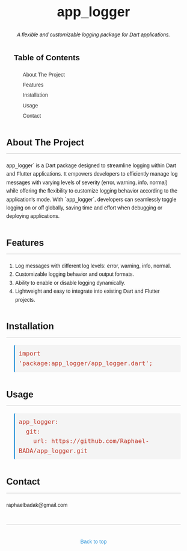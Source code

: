 <!-- 
## Features

TODO: List what your package can do. Maybe include images, gifs, or videos.

## Getting started

TODO: List prerequisites and provide or point to information on how to
start using the package.

## Usage

TODO: Include short and useful examples for package users. Add longer examples
to `/example` folder. 

```dart
const like = 'sample';
```

## Additional information

TODO: Tell users more about the package: where to find more information, how to 
contribute to the package, how to file issues, what response they can expect 
from the package authors, and more. -->
<!-- 
# app_logger

A flexible and customizable logging package for Dart applications.

## Overview

`app_logger` is a Dart package designed to streamline logging within Dart and Flutter applications. It empowers developers to efficiently manage log messages with varying levels of severity (error, warning, info, normal) while offering the flexibility to customize logging behavior according to the application's mode. With `app_logger`, developers can seamlessly toggle logging on or off globally, saving time and effort when debugging or deploying applications.

Key features of `app_logger` include:

- **Log Level Control**: Easily log messages with different severity levels, including error, warning, info, and normal.
  
- **Dynamic Logging**: Toggle logging on or off dynamically based on the application's mode, ensuring logs are displayed or suppressed as needed.

- **Global Logging Configuration**: Effortlessly disable logging across the entire application with a single command, eliminating the need to manually remove logging statements from code.

`app_logger` simplifies the logging process, providing developers with a robust tool to effectively manage application logs while maintaining flexibility and control over logging behavior.

## Features

- Supports logging messages with different log levels: error, warning, info, normal.
- Customizable logging behavior and output formats.
- Ability to enable or disable logging dynamically.
- Lightweight and easy to integrate into existing Dart and Flutter projects.

## Installation

To use `app_logger` in your Dart or Flutter project, add the following dependency to your `pubspec.yaml` file:

```yaml
# dependencies:
#   app_logger: ^1.0.0
dependencies:
  app_logger:
    git:
      url: git://github.com/your-username/app_logger.git -->
<!DOCTYPE html>
<html lang="en">
<head>
    <meta charset="UTF-8">
    <meta name="viewport" content="width=device-width, initial-scale=1.0">
    <title>app_logger</title>
    <style>
        body {
            font-family: Arial, sans-serif;
            line-height: 1.6;
            margin: 0;
            padding: 0;
        }
        .container {
            max-width: 800px;
            margin: auto;
            padding: 20px;
        }
        .header {
            text-align: center;
            margin-bottom: 20px;
        }
        .header h1 {
            font-size: 36px;
            margin-bottom: 10px;
        }
        .header p {
            font-size: 18px;
            color: #555;
        }
        .badge {
            display: inline-block;
            padding: 5px 10px;
            background-color: #4CAF50;
            color: white;
            border-radius: 4px;
            text-align: center;
        }
        .badge-warning {
            background-color: #f39c12;
        }
        .badge-danger {
            background-color: #e74c3c;
        }
        .badge-info {
            background-color: #3498db;
        }
        .badge-normal {
            background-color: #9b59b6;
        }
        .section-header {
            margin-top: 40px;
            margin-bottom: 20px;
        }
        .section-header h2 {
            font-size: 24px;
            border-bottom: 1px solid #ccc;
            padding-bottom: 10px;
            margin-bottom: 20px;
        }
        .section-content {
            margin-bottom: 40px;
        }
        .toc {
            margin-left: 20px;
            margin-bottom: 20px;
        }
        .toc li {
            list-style-type: none;
            margin-bottom: 5px;
        }
        .toc li a {
            text-decoration: none;
            color: #333;
        }
        .toc li a:hover {
            text-decoration: underline;
        }
        .installation-steps {
            margin-left: 20px;
        }
        .installation-steps pre {
            background-color: #f4f4f4;
            padding: 10px;
            border-radius: 4px;
            border-left: 3px solid #3498db;
        }
        .installation-steps code {
            color: #c0392b;
            font-size: 16px;
        }
        .usage-example {
            margin-left: 20px;
        }
        .usage-example pre {
            background-color: #f4f4f4;
            padding: 10px;
            border-radius: 4px;
            border-left: 3px solid #2ecc71;
        }
        .usage-example code {
            color: #27ae60;
            font-size: 16px;
        }
        .footer {
            margin-top: 40px;
            border-top: 1px solid #ccc;
            padding-top: 20px;
            text-align: center;
        }
        .footer p {
            color: #555;
        }
        .footer a {
            color: #3498db;
            text-decoration: none;
        }
        .footer a:hover {
            text-decoration: underline;
        }
    </style>
</head>
<body>
    <div class="container">
        <div class="header">
            <h1>app_logger</h1>
            <h6>A flexible and customizable logging package for Dart applications.</h6>
            <p></p>
        </div>
        <!-- Table of Contents -->
        <div class="toc">
            <h2>Table of Contents</h2>
            <ol>
                <li><a href="#about-the-project">About The Project</a></li>
                <li><a href="#features">Features</a></li>
                <li><a href="#installation">Installation</a></li>
                <li><a href="#usage">Usage</a></li>
                <!-- <li><a href="#roadmap">Roadmap</a></li>
                <li><a href="#contributing">Contributing</a></li>
                <li><a href="#license">License</a></li> -->
                <li><a href="#contact">Contact</a></li>
                <!-- <li><a href="#acknowledgments">Acknowledgments</a></li> -->
            </ol>
        </div>
        <!-- About The Project -->
        <div class="section-header" id="about-the-project">
            <h2>About The Project</h2>
        </div>
        <div class="section-content">
            <p>app_logger` is a Dart package designed to streamline logging within Dart and Flutter applications. It empowers developers to efficiently manage log messages with varying levels of severity (error, warning, info, normal) while offering the flexibility to customize logging behavior according to the application's mode. With `app_logger`, developers can seamlessly toggle logging on or off globally, saving time and effort when debugging or deploying applications.</p>
        </div>
        <!-- Features -->
        <div class="section-header" id="features">
            <h2>Features</h2>
        </div>
        <div class="section-content">
        <ol>
        <li>Log messages with different log levels: error, warning, info, normal.</li>
        <li>Customizable logging behavior and output formats.</li>
        <li>Ability to enable or disable logging dynamically.</li>
        <li>Lightweight and easy to integrate into existing Dart and Flutter projects.</li>
       </ol>
       </div>
        <!-- Installation -->
        <div class="section-header" id="installation">
            <h2>Installation</h2>
        </div>
        <div class="section-content">
            <div class="installation-steps">
                <pre><code>import 'package:app_logger/app_logger.dart';</code></pre>
            </div>
        </div>
        <!-- Usage -->
        <div class="section-header" id="usage">
            <h2>Usage</h2>
        </div>
       <div class="section-content">
    <div class="installation-steps">
        <pre><code>app_logger:
  git:
    url: https://github.com/Raphael-BADA/app_logger.git</code></pre>
    </div>
</div>
        <!-- Roadmap -->
        <!-- Contact -->
        <div class="section-header" id="contact">
            <h2>Contact</h2>
        </div>
        <div class="section-content">
            <p>raphaelbadak@gmail.com</p>
        </div>
        <!-- Acknowledgments -->
        <!-- Back to Top -->
        <div class="footer">
            <p><a href="#readme-top">Back to top</a></p>
        </div>
    </div>
</body>

</html>
